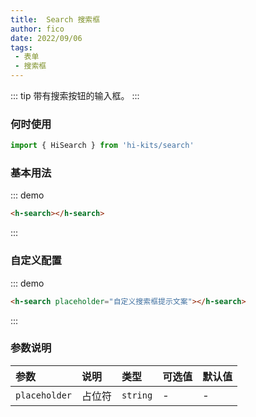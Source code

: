 ```yaml
---
title:  Search 搜索框
author: fico
date: 2022/09/06
tags:
 - 表单
 - 搜索框
---
```

::: tip
带有搜索按钮的输入框。
:::
### 何时使用
```ts
import { HiSearch } from 'hi-kits/search'
```

### 基本用法

::: demo
```html
<h-search></h-search>

```
:::

### 自定义配置

::: demo
```html
<h-search placeholder="自定义搜索框提示文案"></h-search>

```
:::
### 参数说明

|参数|说明|类型|可选值|默认值
|:--|:--|:--|:-----|:---
| `placeholder`| 占位符 |  `string` | - | -
